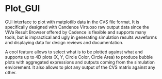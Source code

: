 # Plot_GUI
GUI interface to plot with matplotlib data in the CVS file format. It is specifically designed with Candence Virtuoso raw output data since the ViVa Result Browser offered by Cadence is flexible and supports many tools, but is impractical and ugly in generating simulation results waveforms and displaying data for design reviews and documentation.

A cool feature allows to select what is to be plotted against what and supports up to 4D plots (X, Y, Circle Color, Circle Area) to produce bubble plots with aggregated expressions and outputs coming from the simulation enviorement. It also allows to plot any output of the CVS matrix against any other.
